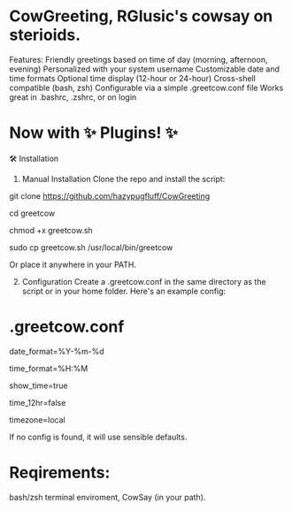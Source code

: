 
# CowGreeting, RGlusic's cowsay on sterioids.
Features:
Friendly greetings based on time of day (morning, afternoon, evening)
Personalized with your system username
Customizable date and time formats
Optional time display (12-hour or 24-hour)
Cross-shell compatible (bash, zsh)
Configurable via a simple .greetcow.conf file
Works great in .bashrc, .zshrc, or on login

# Now with ✨ Plugins! ✨

🛠 Installation
1. Manual Installation
Clone the repo and install the script:

git clone https://github.com/hazypugfluff/CowGreeting

cd greetcow

chmod +x greetcow.sh

sudo cp greetcow.sh /usr/local/bin/greetcow

Or place it anywhere in your PATH.

2. Configuration
Create a .greetcow.conf in the same directory as the script or in your home folder. Here's an example config:
# .greetcow.conf

date_format=%Y-%m-%d

time_format=%H:%M

show_time=true

time_12hr=false

timezone=local

If no config is found, it will use sensible defaults.

# Reqirements:
bash/zsh terminal enviroment, CowSay (in your path).
